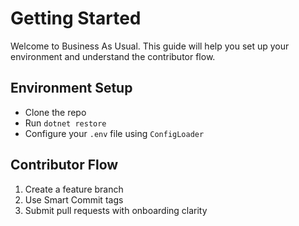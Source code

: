 ﻿# Getting Started

Welcome to Business As Usual. This guide will help you set up your environment and understand the contributor flow.

## Environment Setup

- Clone the repo
- Run `dotnet restore`
- Configure your `.env` file using `ConfigLoader`

## Contributor Flow

1. Create a feature branch
2. Use Smart Commit tags
3. Submit pull requests with onboarding clarity